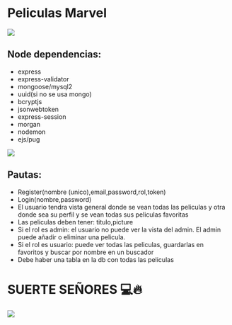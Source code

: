 

<h1>Peliculas Marvel</h1>
<img src='https://38.media.tumblr.com/c3a315a0812b91696068ad95f1c3b8d0/tumblr_nmulilJVEs1sogfsmo1_1280.gif'>
<h2>Node dependencias:</h2>
<ul>
  <li>express</li>
  <li>express-validator</li>
  <li>mongoose/mysql2</li>
  <li>uuid(si no se usa mongo)</li>
  <li>bcryptjs</li>
  <li>jsonwebtoken</li>
  <li>express-session</li>
  <li>morgan</li>
  <li>nodemon</li>
  <li>ejs/pug</li>
</ul>

<img src='https://i.pinimg.com/originals/07/0a/4b/070a4b09f4fac7795aac0ff95c48c687.gif'>
<h2>Pautas:</h2>
<ul>
  <li>Register(nombre (unico),email,password,rol,token)</li>
  <li>Login(nombre,password)</li>
  <li>El usuario tendra vista general donde se vean todas las peliculas y otra donde sea su perfil y se vean todas sus peliculas favoritas</li>
  <li>Las peliculas deben tener: titulo,picture</li>
  <li>Si el rol es admin: el usuario no puede ver la vista del admin. El admin puede añadir o eliminar una pelicula.</li>
  <li>Si el rol es usuario: puede ver todas las peliculas, guardarlas en favoritos y buscar por nombre en un buscador</li>
  <li>Debe haber una tabla en la db con todas las peliculas</li>
</ul>



<h1>SUERTE SEÑORES 💻🔥</h1>

<img src='https://lafrikileria.com/blog/wp-content/uploads/2023/02/superheroes-marvel.gif'>

